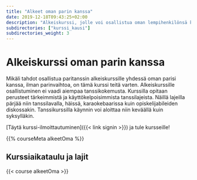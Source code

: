 ```yaml
---
title: "Alkeet oman parin kanssa"
date: 2019-12-18T09:43:25+02:00
description: "Alkeiskurssi, jolle voi osallistua oman lempihenkilönsä kanssa."
subdirectories: ["kurssi_kausi"]
subdirectories_weight: 3
---
```

# Alkeiskurssi oman parin kanssa
Mikäli tahdot osallistua paritanssin alkeiskurssille yhdessä oman parisi kanssa, ilman parinvaihtoa, on tämä kurssi teitä varten. Alkeiskurssille osallistuminen ei vaadi aiempaa tanssikokemusta. Kurssilla opitaan perusteet tärkeimmistä ja käyttökelpoisimmista tanssilajeista. Näillä lajeilla pärjää niin tanssilavalla, häissä, karaokebaarissa kuin opiskelijabileiden diskossakin. Tanssikurssilla käynnin voi aloittaa niin keväällä kuin syksylläkin. 

[Täytä kurssi-ilmoittautuminen]({{< link signin >}}) ja tule kursseille!

{{% courseMeta alkeetOma %}}

## Kurssiaikataulu ja lajit
{{< course alkeetOma >}}
